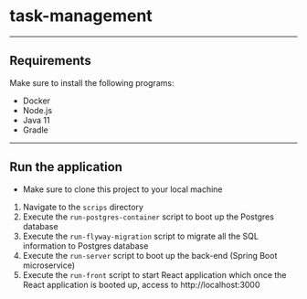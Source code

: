 # task-management

---

## Requirements
Make sure to install the following programs:
- Docker
- Node.js
- Java 11
- Gradle

---
## Run the application

* Make sure to clone this project to your local machine

1. Navigate to the `scrips` directory
2. Execute the `run-postgres-container` script to boot up the Postgres database
3. Execute the `run-flyway-migration` script to migrate all the SQL information to Postgres database
4. Execute the `run-server` script to boot up the back-end (Spring Boot microservice)
5. Execute the `run-front` script to start React application which once the React application is booted up, access to http://localhost:3000
